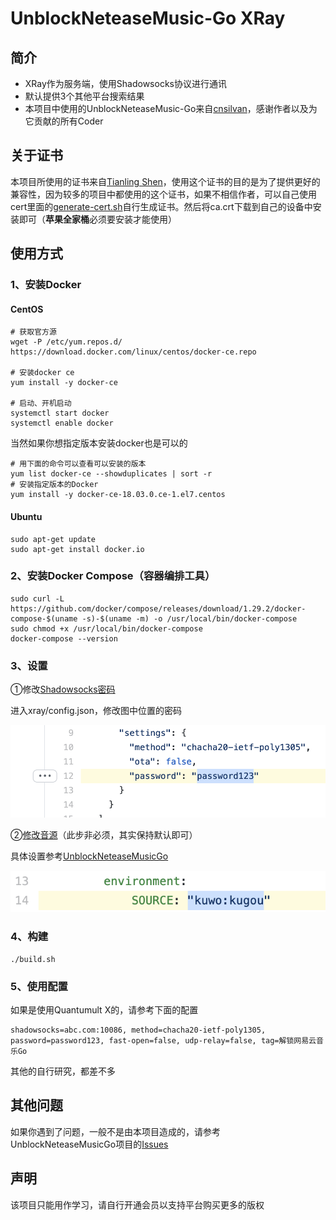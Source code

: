 # UnblockNeteaseMusic-Go XRay

## 简介

* XRay作为服务端，使用Shadowsocks协议进行通讯
* 默认提供3个其他平台搜索结果
* 本项目中使用的UnblockNeteaseMusic-Go来自[cnsilvan](https://github.com/cnsilvan/UnblockNeteaseMusic)，感谢作者以及为它贡献的所有Coder



## 关于证书

本项目所使用的证书来自[Tianling Shen](https://github.com/1715173329/UnblockNeteaseMusic)，使用这个证书的目的是为了提供更好的兼容性，因为较多的项目中都使用的这个证书，如果不相信作者，可以自己使用cert里面的[generate-cert.sh](https://github.com/maidoudouo/UnblockNeteaseMusicGo_XRay_Docker/blob/main/cert/generate-cert.sh)自行生成证书。然后将ca.crt下载到自己的设备中安装即可（**苹果全家桶**必须要安装才能使用）



## 使用方式

### 1、安装Docker

#### CentOS

```
# 获取官方源
wget -P /etc/yum.repos.d/ https://download.docker.com/linux/centos/docker-ce.repo

# 安装docker ce
yum install -y docker-ce

# 启动、开机启动
systemctl start docker
systemctl enable docker
```

当然如果你想指定版本安装docker也是可以的

```
# 用下面的命令可以查看可以安装的版本
yum list docker-ce --showduplicates | sort -r
# 安装指定版本的Docker
yum install -y docker-ce-18.03.0.ce-1.el7.centos
```

#### Ubuntu

```
sudo apt-get update
sudo apt-get install docker.io
```


### 2、安装Docker Compose（容器编排工具）

```
sudo curl -L https://github.com/docker/compose/releases/download/1.29.2/docker-compose-$(uname -s)-$(uname -m) -o /usr/local/bin/docker-compose
sudo chmod +x /usr/local/bin/docker-compose
docker-compose --version
```

### 3、设置

①修改[Shadowsocks密码](https://github.com/maidoudouo/UnblockNeteaseMusicGo_XRay_Docker/blob/d91a8965ba3c39dcd5b523a23a1735e904099878/xray/config.json#L12)

进入xray/config.json，修改图中位置的密码

![image-1](docs/1.png)

②[修改音源](https://github.com/maidoudouo/UnblockNeteaseMusicGo_XRay_Docker/blob/d91a8965ba3c39dcd5b523a23a1735e904099878/docker-compose.yml#L14)（此步非必须，其实保持默认即可）

具体设置参考[UnblockNeteaseMusicGo](https://github.com/cnsilvan/UnblockNeteaseMusic)

![image-2](docs/2.png)

### 4、构建

```shell
./build.sh
```

### 5、使用配置

如果是使用Quantumult X的，请参考下面的配置

```
shadowsocks=abc.com:10086, method=chacha20-ietf-poly1305, password=password123, fast-open=false, udp-relay=false, tag=解锁网易云音乐Go
```

其他的自行研究，都差不多



## 其他问题

如果你遇到了问题，一般不是由本项目造成的，请参考UnblockNeteaseMusicGo项目的[Issues](https://github.com/cnsilvan/UnblockNeteaseMusic/issues)



## 声明

该项目只能用作学习，请自行开通会员以支持平台购买更多的版权